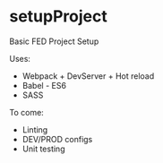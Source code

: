 # setupProject
Basic FED Project Setup

Uses: 
* Webpack + DevServer + Hot reload
* Babel - ES6
* SASS

To come: 
* Linting
* DEV/PROD configs
* Unit testing
